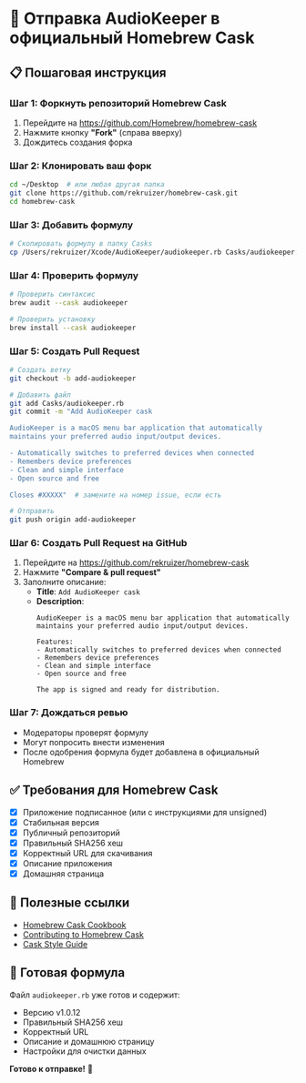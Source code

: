 # 🍺 Отправка AudioKeeper в официальный Homebrew Cask

## 📋 Пошаговая инструкция

### Шаг 1: Форкнуть репозиторий Homebrew Cask

1. Перейдите на https://github.com/Homebrew/homebrew-cask
2. Нажмите кнопку **"Fork"** (справа вверху)
3. Дождитесь создания форка

### Шаг 2: Клонировать ваш форк

```bash
cd ~/Desktop  # или любая другая папка
git clone https://github.com/rekruizer/homebrew-cask.git
cd homebrew-cask
```

### Шаг 3: Добавить формулу

```bash
# Скопировать формулу в папку Casks
cp /Users/rekruizer/Xcode/AudioKeeper/audiokeeper.rb Casks/audiokeeper.rb
```

### Шаг 4: Проверить формулу

```bash
# Проверить синтаксис
brew audit --cask audiokeeper

# Проверить установку
brew install --cask audiokeeper
```

### Шаг 5: Создать Pull Request

```bash
# Создать ветку
git checkout -b add-audiokeeper

# Добавить файл
git add Casks/audiokeeper.rb
git commit -m "Add AudioKeeper cask

AudioKeeper is a macOS menu bar application that automatically 
maintains your preferred audio input/output devices.

- Automatically switches to preferred devices when connected
- Remembers device preferences
- Clean and simple interface
- Open source and free

Closes #XXXXX"  # замените на номер issue, если есть

# Отправить
git push origin add-audiokeeper
```

### Шаг 6: Создать Pull Request на GitHub

1. Перейдите на https://github.com/rekruizer/homebrew-cask
2. Нажмите **"Compare & pull request"**
3. Заполните описание:
   - **Title**: `Add AudioKeeper cask`
   - **Description**: 
     ```
     AudioKeeper is a macOS menu bar application that automatically 
     maintains your preferred audio input/output devices.
     
     Features:
     - Automatically switches to preferred devices when connected
     - Remembers device preferences  
     - Clean and simple interface
     - Open source and free
     
     The app is signed and ready for distribution.
     ```

### Шаг 7: Дождаться ревью

- Модераторы проверят формулу
- Могут попросить внести изменения
- После одобрения формула будет добавлена в официальный Homebrew

## ✅ Требования для Homebrew Cask

- [x] Приложение подписанное (или с инструкциями для unsigned)
- [x] Стабильная версия
- [x] Публичный репозиторий
- [x] Правильный SHA256 хеш
- [x] Корректный URL для скачивания
- [x] Описание приложения
- [x] Домашняя страница

## 🔗 Полезные ссылки

- [Homebrew Cask Cookbook](https://docs.brew.sh/Cask-Cookbook)
- [Contributing to Homebrew Cask](https://github.com/Homebrew/homebrew-cask/blob/master/CONTRIBUTING.md)
- [Cask Style Guide](https://github.com/Homebrew/homebrew-cask/blob/master/doc/cask_language_reference/README.md)

## 📝 Готовая формула

Файл `audiokeeper.rb` уже готов и содержит:
- Версию v1.0.12
- Правильный SHA256 хеш
- Корректный URL
- Описание и домашнюю страницу
- Настройки для очистки данных

**Готово к отправке!** 🚀
